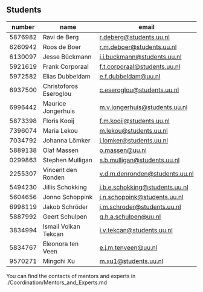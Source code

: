 ## Students

number | name | email
--- | --- | ---
5876982 | Ravi de Berg | r.deberg@students.uu.nl   
6260942 | Roos de Boer | r.m.deboer@students.uu.nl   
6130097 | Jesse Bückmann | j.i.buckmann@students.uu.nl   
5921619 | Frank Corporaal | f.t.corporaal@students.uu.nl 
5972582 | Elias Dubbeldam | e.f.dubbeldam@uu.nl 	
6937500 | Christoforos Eseroglou | c.eseroglou@students.uu.nl 
6996442 | Maurice Jongerhuis | m.v.jongerhuis@students.uu.nl 
5873398 | Floris Kooij | f.m.kooij@students.uu.nl
7396074 | Maria Lekou | m.lekou@students.uu.nl 
7034792 | Johanna Lömker | j.lomker@students.uu.nl
5889138 | Olaf Massen | o.massen@uu.nl 
0299863 | Stephen 	Mulligan | s.b.mulligan@students.uu.nl
2255307 | Vincent den Ronden | v.d.m.denronden@students.uu.nl
5494230 | Jillis Schokking | j.b.e.schokking@students.uu.nl 
5604656 | Jonno Schoppink | j.n.schoppink@students.uu.nl  
6998119 | Jakob Schröder | j.m.schroder@students.uu.nl
5887992 | Geert Schulpen | g.h.a.schulpen@uu.nl
3834994 | Ismail Volkan Tekcan | i.v.tekcan@students.uu.nl
5834767 | Eleonora ten Veen | e.j.m.tenveen@uu.nl
9570271 | Mingchi Xu | m.xu1@students.uu.nl


You can find the contacts of mentors and experts in ./Coordination/Mentors_and_Experts.md

